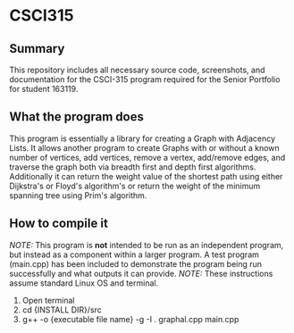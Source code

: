 # CSCI315

## Summary
This repository includes all necessary source code, screenshots, and documentation for the CSCI-315 program required for the Senior Portfolio for student 163119.

## What the program does
This program is essentially a library for creating a Graph with Adjacency Lists.  It allows another program to create Graphs with or without a known number of vertices, add vertices, remove a vertex, add/remove edges, and traverse the graph both via breadth first and depth first algorithms.  Additionally it can return the weight value of the shortest path using either Dijkstra's or Floyd's algorithm's or return the weight of the minimum spanning tree using Prim's algorithm.

## How to compile it
*NOTE:* This program is **not** intended to be run as an independent program, but instead as a component within a larger program.  A test program (main.cpp) has been included to demonstrate the program being run successfully and what outputs it can provide.
*NOTE:* These instructions assume standard Linux OS and terminal.
1. Open terminal
1. cd {INSTALL DIR}/src
1. g++ -o {executable file name} -g -I . graphal.cpp main.cpp
